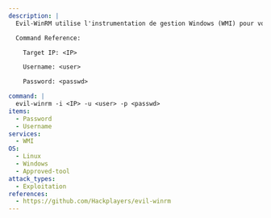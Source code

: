 ```yaml
---
description: |
  Evil-WinRM utilise l'instrumentation de gestion Windows (WMI) pour vous donner un shell interactif sur l'hôte Windows.

  Command Reference:

  	Target IP: <IP>

  	Username: <user>

  	Password: <passwd>

command: |
  evil-winrm -i <IP> -u <user> -p <passwd>
items:
  - Password
  - Username
services:
  - WMI
OS:
  - Linux
  - Windows
  - Approved-tool
attack_types:
  - Exploitation
references:
  - https://github.com/Hackplayers/evil-winrm
---
```

